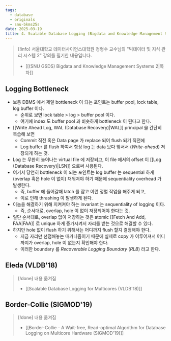 ```yaml
---
tags:
  - database
  - originals
  - snu-bkms25s
date: 2025-03-19
title: 4. Scalable Database Logging (Bigdata and Knowledge Management Systems 2, SNU GSDS)
---
```

> [!info] 서울대학교 데이터사이언스대학원 정형수 교수님의 "빅데이터 및 지식 관리 시스템 2" 강의를 필기한 내용입니다.
> - [[(SNU GSDS) Bigdata and Knowledge Management Systems 2|목차]]

## Logging Bottleneck

- 보통 DBMS 에서 제일 bottleneck 이 되는 포인트는 buffer pool, lock table, log buffer 이다.
	- 순위로 보면 lock table > log > buffer pool 이다.
	- 여기에 index 도 buffer pool 과 비슷하게 bottleneck 이 된다고 한다.
- [[Write Ahead Log, WAL (Database Recovery)|WAL]] principal 을 간단히 복습해 보면
	- Commit 직전 혹은 Data page 가 replace 되어 flush 되기 직전에
	- Log buffer 를 flush 하여서 항상 log 는 data 보다 앞서서 (*Write-ahead*) 저장되게 하는 것.
- Log 는 무한히 늘어나는 virtual file 에 저장되고, 이 file 에서의 offset 이 [[Log (Database Recovery)|LSN]] 으로써 사용된다.
- 여기서 당연히 bottleneck 이 되는 포인트는 log buffer 는 sequential 하게 (overlap 혹은 hole 이 없이) 채워져야 하기 때문에 sequentiality overhead 가 발생한다.
	- 즉, buffer 에 들어갈때 latch 를 잡고 이런 정렬 작업을 해주게 되고,
	- 이로 인해 thrashing 이 발생하게 된다.
- 이놈을 해결하기 위해 지켜져야 하는 invariant 는 sequentiality of logging 이다.
	- 즉, 순서대로, overlap, hole 이 없이 저장되어야 한다는 것.
- 일단 순서대로, overlap 없이 저장하는 것은 atomic [[Fetch And Add, FAA|FAA]] 로 unique 하게 증가시켜서 자리를 받는 것으로 해결할 수 있다.
- 하지만 hole 없이 flush 하기 위해서는 어디까지 flush 할지 결정해야 한다.
	- 지금 자리만 선점해놓는 매커니즘이기 때문에 실제로 copy 가 이루어져서 어디까지가 overlap, hole 이 없는지 확인해야 한다.
	- 이러한 boundary 를 *Recoverable Logging Boundary* (*RLB*) 라고 한다.

## Eleda (VLDB'18)

> [!done] 내용 옮겨짐
> - [[Scalable Database Logging for Multicores (VLDB'18)]]

## Border-Collie (SIGMOD'19)

> [!done] 내용 옮겨짐
> - [[Border-Collie - A Wait-free, Read-optimal Algorithm for Database Logging on Multicore Hardware (SIGMOD'19)]]